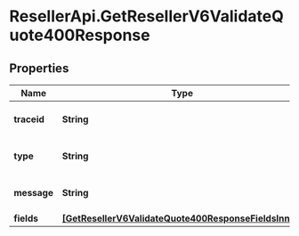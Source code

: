 # ResellerApi.GetResellerV6ValidateQuote400Response

## Properties

Name | Type | Description | Notes
------------ | ------------- | ------------- | -------------
**traceid** | **String** | Unique Id to identify error. | [optional] 
**type** | **String** | Describes the type of the error. | [optional] 
**message** | **String** | A detailed error message. | [optional] 
**fields** | [**[GetResellerV6ValidateQuote400ResponseFieldsInner]**](GetResellerV6ValidateQuote400ResponseFieldsInner.md) |  | [optional] 


